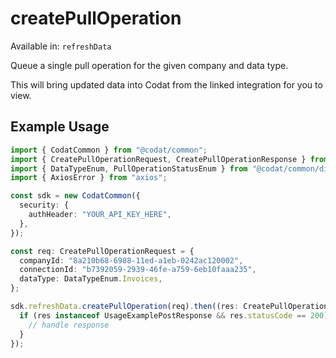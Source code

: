 # createPullOperation
Available in: `refreshData`

Queue a single pull operation for the given company and data type.

This will bring updated data into Codat from the linked integration for you to view.

## Example Usage
```typescript
import { CodatCommon } from "@codat/common";
import { CreatePullOperationRequest, CreatePullOperationResponse } from "@codat/common/dist/sdk/models/operations";
import { DataTypeEnum, PullOperationStatusEnum } from "@codat/common/dist/sdk/models/shared";
import { AxiosError } from "axios";

const sdk = new CodatCommon({
  security: {
    authHeader: "YOUR_API_KEY_HERE",
  },
});

const req: CreatePullOperationRequest = {
  companyId: "8a210b68-6988-11ed-a1eb-0242ac120002",
  connectionId: "b7392059-2939-46fe-a759-6eb10faaa235",
  dataType: DataTypeEnum.Invoices,
};

sdk.refreshData.createPullOperation(req).then((res: CreatePullOperationResponse | AxiosError) => {
  if (res instanceof UsageExamplePostResponse && res.statusCode == 200) {
    // handle response
  }
});
```